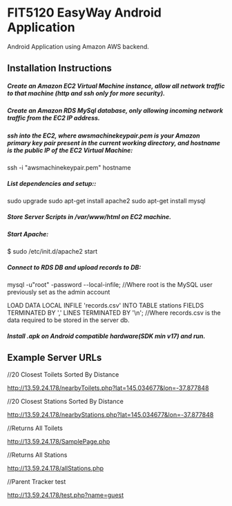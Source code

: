 # FIT5120 EasyWay Android Application

Android Application using Amazon AWS backend.

## Installation Instructions

##### Create an Amazon EC2 Virtual Machine instance, allow all network traffic to that machine (http and ssh only for more security).

##### Create an Amazon RDS MySql database, only allowing incoming network traffic from the EC2 IP address.


##### ssh into the EC2, where awsmachinekeypair.pem is your Amazon primary key pair present in the current working directory, and hostname is the public IP of the EC2 Virtual Machine:
  ssh -i "awsmachinekeypair.pem" hostname
 


##### List dependencies and setup::
  sudo upgrade
  sudo apt-get install apache2
  sudo apt-get install mysql
  
  
##### Store Server Scripts in /var/www/html on EC2 machine.


##### Start Apache:

  $ sudo /etc/init.d/apache2 start
 
 
##### Connect to RDS DB and upload records to DB:

   mysql -u"root" -password --local-infile; //Where root is the MySQL user previously set as the admin account
   
   LOAD DATA LOCAL INFILE 'records.csv' INTO TABLE stations FIELDS TERMINATED BY ',' LINES TERMINATED BY '\n'; //Where records.csv is the data required to be stored in the server db.
   
   
##### Install .apk on Android compatible hardware(SDK min v17) and run.




## Example Server URLs

//20 Closest Toilets Sorted By Distance

http://13.59.24.178/nearbyToilets.php?lat=145.034677&lon=-37.877848

//20 Closest Stations Sorted By Distance

http://13.59.24.178/nearbyStations.php?lat=145.034677&lon=-37.877848

//Returns All Toilets

http://13.59.24.178/SamplePage.php

//Returns All Stations

http://13.59.24.178/allStations.php

//Parent Tracker test

http://13.59.24.178/test.php?name=guest
